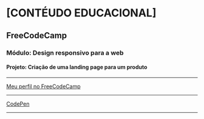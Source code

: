 <h1>[CONTÉUDO EDUCACIONAL]</h1>
<h2>FreeCodeCamp</h2>
<h3>Módulo: Design responsivo para a web</h3>
<h4>Projeto: Criação de uma landing page para um produto</h4><hr>
<a href="https://www.freecodecamp.org/portuguese/chavatte">Meu perfil no FreeCodeCamp</a><hr>
<a href="https://codepen.io/chavatte/full/porqOab">CodePen</a><hr>


